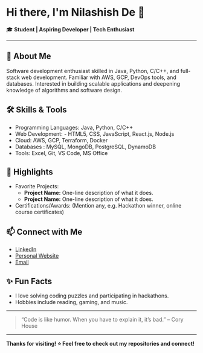 # Hi there, I'm Nilashish De 👋

🎓 **Student | Aspiring Developer | Tech Enthusiast**

---

## 🚀 About Me
Software development enthusiast skilled in Java, Python, C/C++, and full-stack web development.
Familiar with AWS, GCP, DevOps tools, and databases. Interested in building scalable applications and
deepening knowledge of algorithms and software design.

## 🛠️ Skills & Tools
- Programming Languages: Java, Python, C/C++ 
- Web Development: - HTML5, CSS, JavaScript, React.js, Node.js
- Cloud: AWS, GCP, Terraform, Docker
- Databases : MySQL, MongoDB, PostgreSQL, DynamoDB
- Tools: Excel, Git, VS Code, MS Office

## 🌟 Highlights
- Favorite Projects:
  - **Project Name:** One-line description of what it does.
  - **Project Name:** One-line description of what it does.
- Certifications/Awards: (Mention any, e.g. Hackathon winner, online course certificates)

## 📫 Connect with Me
- [LinkedIn](https://www.linkedin.com/in/nilashish-de-2083ba270/) 
- [Personal Website](#) 
- [Email](mailto:nilashishde103@gmail.com)

## ✨ Fun Facts
- I love solving coding puzzles and participating in hackathons.
- Hobbies include reading, gaming, and music.

---

> “Code is like humor. When you have to explain it, it’s bad.” – Cory House

---

**Thanks for visiting! ⭐️ Feel free to check out my repositories and connect!**
